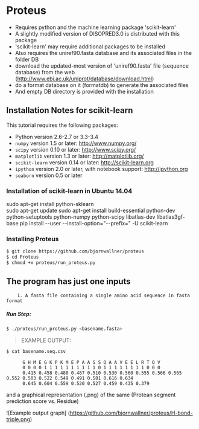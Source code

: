 # Proteus

- Requires python and the machine learning package 'scikit-learn'
- A slightly modified version of DISOPRED3.0 is distributed with this package
- 'scikit-learn' may require additional packages to be installed 
- Also requires the uniref90.fasta database and its associated files in the folder DB
- download the updated-most version of 'uniref90.fasta' file (sequence database) from the web (http://www.ebi.ac.uk/uniprot/database/download.html)
- do a format database on it (formatdb) to generate the associated files 
- And empty DB directory is provided with the installation 

## Installation Notes for scikit-learn
This tutorial requires the following packages:

- Python version 2.6-2.7 or 3.3-3.4
- `numpy` version 1.5 or later: http://www.numpy.org/
- `scipy` version 0.10 or later: http://www.scipy.org/
- `matplotlib` version 1.3 or later: http://matplotlib.org/
- `scikit-learn` version 0.14 or later: http://scikit-learn.org
- `ipython` version 2.0 or later, with notebook support: http://ipython.org
- `seaborn` version 0.5 or later

### Installation of scikit-learn in Ubuntu 14.04

sudo apt-get install python-sklearn  
sudo apt-get update
sudo apt-get install build-essential python-dev python-setuptools python-numpy python-scipy libatlas-dev libatlas3gf-base
pip install --user --install-option="--prefix=" -U scikit-learn

### Installing Proteus

```sh
$ git clone https://github.com/bjornwallner/proteus
$ cd Proteus
$ chmod +x proteus/run_proteus.py
```

## The program has just one inputs

        1. A fasta file containing a single amino acid sequence in fasta format

##### Run Step: 
```sh
$ ./proteus/run_proteus.py <basename.fasta>
```

> EXAMPLE OUTPUT: 
```sh 
$ cat basename.seq.csv
```
> 
          G H M E G K P K M E P A A S S Q A A V E E L R T Q V
          0 0 0 0 1 1 1 1 1 1 1 1 1 1 0 1 1 1 1 1 1 1 1 0 0 0
          0.415 0.458 0.480 0.487 0.510 0.530 0.560 0.555 0.566 0.565 0.552 0.503 0.522 0.549 0.491 0.581 0.616 0.634 
          0.645 0.604 0.559 0.520 0.527 0.459 0.435 0.379
> 

and a graphical representation (.png) of the same (Protean segment prediction score vs. Residue)

![Example output graph] (https://github.com/bjornwallner/proteus/H-bond-triple.png)




